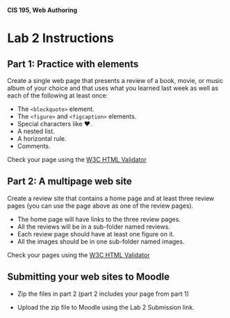 **CIS 195, Web Authoring**

# Lab 2 Instructions



## Part 1: Practice with elements

Create a single web page that presents a review of a book, movie, or music album of your choice and that uses what you learned last week as well as each of the following at least once:

- The `<blockquote>` element.
- The `<figure>` and `<figcaption>` elements.
- Special characters like &hearts;.
- A nested list.
- A horizontal rule.
- Comments.

Check your page using the [W3C HTML Validator](https://validator.w3.org)  



## Part 2: A multipage web site

Create a review site that contains a home page and at least three review pages (you can use the page above as one of the review pages). 

- The home page will have links to the three review pages.
- All the reviews will be in a sub-folder named reviews.
- Each review page should have at least one figure on it.
-  All the images should be in one sub-folder named images.

Check your pages using the [W3C HTML Validator](https://validator.w3.org)  



## Submitting your web sites to Moodle

- Zip the files in part 2 (part 2 includes your page from part 1)

- Upload the zip file to Moodle using the Lab 2 Submission link.

  



